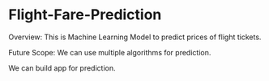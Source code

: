 # Flight-Fare-Prediction
Overview:
This is Machine Learning Model to predict prices of flight tickets.

Future Scope:
We can use multiple algorithms for prediction.


We can build app for prediction.
